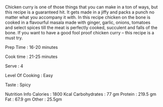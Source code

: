 Chicken curry is one of those things that you can make in a ton of ways, but this recipe is a guaranteed hit. It gets made in a jiffy and packs a punch no matter what you accompany it with. In this recipe chicken on the bone is cooked in a flavourful masala made with ginger, garlic, onions, tomatoes and select spices till the meat is perfectly cooked, succulent and falls of the bone. If you want to have a good fool proof chicken curry – this recipe is a must try.

Prep Time : 16-20 minutes

Cook time : 21-25 minutes

Serve : 4

Level Of Cooking : Easy

Taste : Spicy


Nutrition Info
Calories : 1800 Kcal
Carbohydrates : 77 gm
Protein : 219.5 gm
Fat : 67.9 gm
Other : 25.5gm